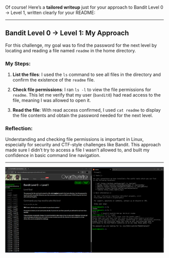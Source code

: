 Of course! Here’s a **tailored writeup** just for your approach to Bandit Level 0 → Level 1, written clearly for your README:

---

## Bandit Level 0 → Level 1: My Approach

For this challenge, my goal was to find the password for the next level by locating and reading a file named `readme` in the home directory.

### My Steps:

1. **List the files**:
   I used the `ls` command to see all files in the directory and confirm the existence of the `readme` file.

2. **Check file permissions**:
   I ran `ls -l` to view the file permissions for `readme`. This let me verify that my user (`bandit0`) had read access to the file, meaning I was allowed to open it.

3. **Read the file**:
   With read access confirmed, I used `cat readme` to display the file contents and obtain the password needed for the next level.

### Reflection:

Understanding and checking file permissions is important in Linux, especially for security and CTF-style challenges like Bandit. This approach made sure I didn’t try to access a file I wasn’t allowed to, and built my confidence in basic command line navigation.

---

![Bandit Level 0 to 1 Screenshot](OTW-Bandit/images/bandit0-1.png)









